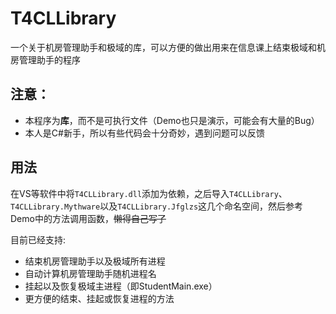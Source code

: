 # T4CLLibrary
一个关于机房管理助手和极域的库，可以方便的做出用来在信息课上结束极域和机房管理助手的程序

## 注意：
- 本程序为**库**，而不是可执行文件（Demo也只是演示，可能会有大量的Bug）
- 本人是C#新手，所以有些代码会十分奇妙，遇到问题可以反馈

## 用法
在VS等软件中将`T4CLLibrary.dll`添加为依赖，之后导入`T4CLLibrary`、`T4CLLibrary.Mythware`以及`T4CLLibrary.Jfglzs`这几个命名空间，然后参考Demo中的方法调用函数，~~懒得自己写了~~

目前已经支持: 
- 结束机房管理助手以及极域所有进程
- 自动计算机房管理助手随机进程名
- 挂起以及恢复极域主进程（即StudentMain.exe）
- 更方便的结束、挂起或恢复进程的方法